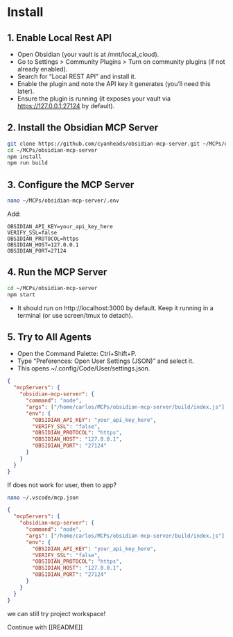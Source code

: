 # Install

## 1. Enable Local Rest API

- Open Obsidian (your vault is at /mnt/local_cloud).
- Go to Settings > Community Plugins > Turn on community plugins (if not already enabled).
- Search for “Local REST API” and install it.
- Enable the plugin and note the API key it generates (you’ll need this later).
- Ensure the plugin is running (it exposes your vault via https://127.0.0.1:27124 by default).


## 2. Install the Obsidian MCP Server

```bash
git clone https://github.com/cyanheads/obsidian-mcp-server.git ~/MCPs/obsidian-mcp-server
cd ~/MCPs/obsidian-mcp-server
npm install
npm run build
```

## 3. Configure the MCP Server

```bash
nano ~/MCPs/obsidian-mcp-server/.env
```

Add:

```text
OBSIDIAN_API_KEY=your_api_key_here
VERIFY_SSL=false
OBSIDIAN_PROTOCOL=https
OBSIDIAN_HOST=127.0.0.1
OBSIDIAN_PORT=27124
```

## 4. Run the MCP Server

```bash
cd ~/MCPs/obsidian-mcp-server
npm start
```

- It should run on http://localhost:3000 by default. Keep it running in a terminal (or use screen/tmux to detach).

## 5. Try to All Agents

- Open the Command Palette: Ctrl+Shift+P.
- Type “Preferences: Open User Settings (JSON)” and select it.
- This opens ~/.config/Code/User/settings.json.

```json
{
  "mcpServers": {
    "obsidian-mcp-server": {
      "command": "node",
      "args": ["/home/carlos/MCPs/obsidian-mcp-server/build/index.js"],
      "env": {
        "OBSIDIAN_API_KEY": "your_api_key_here",
        "VERIFY_SSL": "false",
        "OBSIDIAN_PROTOCOL": "https",
        "OBSIDIAN_HOST": "127.0.0.1",
        "OBSIDIAN_PORT": "27124"
      }
    }
  }
}
```

If does not work for user, then to app?

```bash
nano ~/.vscode/mcp.json
```

```json
{
  "mcpServers": {
    "obsidian-mcp-server": {
      "command": "node",
      "args": ["/home/carlos/MCPs/obsidian-mcp-server/build/index.js"],
      "env": {
        "OBSIDIAN_API_KEY": "your_api_key_here",
        "VERIFY_SSL": "false",
        "OBSIDIAN_PROTOCOL": "https",
        "OBSIDIAN_HOST": "127.0.0.1",
        "OBSIDIAN_PORT": "27124"
      }
    }
  }
}
```

we can still try project workspace!

Continue with [[README]]